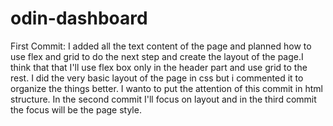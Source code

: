 # odin-dashboard

First Commit: 
    I added all the text content of the page and planned how to use flex and grid to do the next step and create the layout of the page.I think that that I'll use flex box only in the header part and use grid to the rest.
    I did the very basic layout of the page in css but i commented it to organize the things better. I wanto to put the attention of this commit in html structure. In the second commit I'll focus on layout and in the third commit the focus will be the page style.
